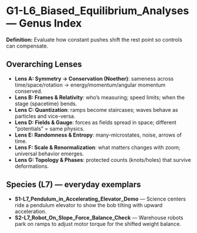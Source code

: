 # G1-L6_Biased_Equilibrium_Analyses — Genus Index
**Definition:** Evaluate how constant pushes shift the rest point so controls can compensate.

## Overarching Lenses

- **Lens A: Symmetry -> Conservation (Noether)**: sameness across time/space/rotation → energy/momentum/angular momentum conserved.
- **Lens B: Frames & Relativity**: who’s measuring; speed limits; when the stage (spacetime) bends.
- **Lens C: Quantization**: ramps become staircases; waves behave as particles and vice-versa.
- **Lens D: Fields & Gauge**: forces as fields spread in space; different “potentials” = same physics.
- **Lens E: Randomness & Entropy**: many-microstates, noise, arrows of time.
- **Lens F: Scale & Renormalization**: what matters changes with zoom; universal behavior emerges.
- **Lens G: Topology & Phases**: protected counts (knots/holes) that survive deformations.

## Species (L7) — everyday exemplars
- **S1-L7_Pendulum_in_Accelerating_Elevator_Demo** — Science centers ride a pendulum elevator to show the bob tilting with upward acceleration.
- **S2-L7_Robot_On_Slope_Force_Balance_Check** — Warehouse robots park on ramps to adjust motor torque for the shifted weight balance.
